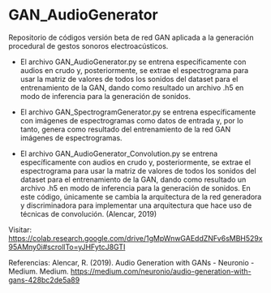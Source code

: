 # GAN_AudioGenerator
Repositorio de códigos versión beta de red GAN aplicada a la generación procedural de gestos sonoros electroacústicos.

* El archivo GAN_AudioGenerator.py se entrena específicamente con audios en crudo y, posteriormente, se extrae el espectrograma para usar la matriz de valores de todos los sonidos del dataset para el entrenamiento de la GAN, dando como resultado un archivo .h5 en modo de inferencia para la generación de sonidos.

* El archivo GAN_SpectrogramGenerator.py se entrena específicamente con imágenes de espectrogramas como datos de entrada y, por lo tanto, genera como resultado del entrenamiento de la red GAN imágenes de espectrogramas.

* El archivo GAN_AudioGenerator_Convolution.py se entrena específicamente con audios en crudo y, posteriormente, se extrae el espectrograma para usar la matriz de valores de todos los sonidos del dataset para el entrenamiento de la GAN, dando como resultado un archivo .h5 en modo de inferencia para la generación de sonidos.
En este código, únicamente se cambia la arquitectura de la red generadora y discriminadora para implementar una arquitectura que hace uso de técnicas de convolución. (Alencar, 2019)

Visitar:
https://colab.research.google.com/drive/1gMpWnwGAEddZNFv6sMBH529x95AMny0i#scrollTo=yJHFytcJ8GTI


Referencias:
Alencar, R. (2019). Audio Generation with GANs - Neuronio - Medium. Medium. https://medium.com/neuronio/audio-generation-with-gans-428bc2de5a89
